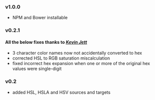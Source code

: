 ### v1.0.0
* NPM and Bower installable

### v0.2.1
#### All the below fixes thanks to [*Kevin Jett*](https://github.com/kevjett/)
* 3 character color names now not accidentally converted to hex
* corrected HSL to RGB saturation miscalculation
* fixed incorrect hex expansion when one or more of the original hex values were single-digit

### v0.2

* added HSL, HSLA and HSV sources and targets
